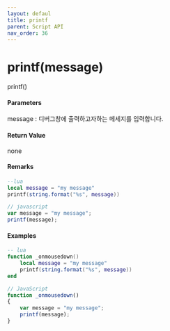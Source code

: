 ```yaml
---
layout: defaul
title: printf
parent: Script API
nav_order: 36
---
```


# printf\(message\)

printf\(\)

#### Parameters

message : 디버그창에 출력하고자하는 메세지를 입력합니다.

#### Return Value

none

#### Remarks

```lua
--lua
local message = "my message"
printf(string.format("%s", message))
```

```js
// javascript
var message = "my message";
printf(message);
```

#### 

#### Examples

```lua
-- lua
function _onmousedown()
    local message = "my message"
    printf(string.format("%s", message))
end
```

```js
// JavaScript
function _onmousedown()
{    
    var message = "my message";
    printf(message);
}
```



